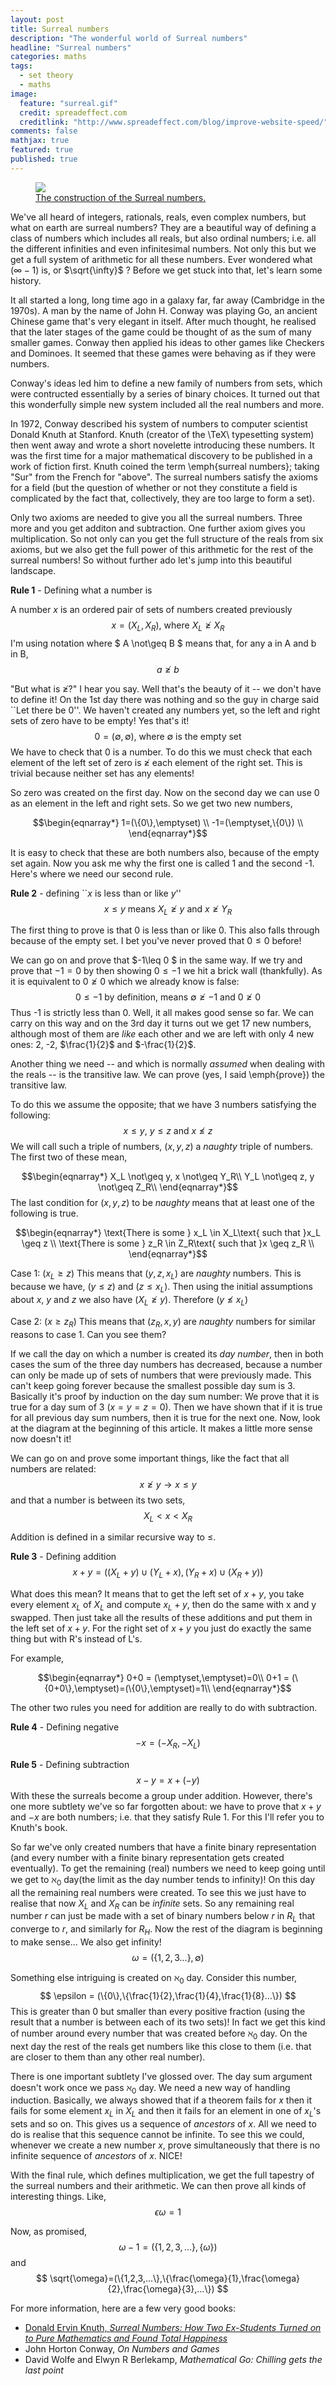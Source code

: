 ```yaml
---
layout: post
title: Surreal numbers
description: "The wonderful world of Surreal numbers"
headline: "Surreal numbers"
categories: maths
tags: 
  - set theory
  - maths
image: 
  feature: "surreal.gif"
  credit: spreadeffect.com
  creditlink: "http://www.spreadeffect.com/blog/improve-website-speed/"
comments: false
mathjax: true
featured: true
published: true
---
```


<figure>
	<a href="{{ site.url }}/images/surreal.gif"><img src="{{ site.url }}/images/surreal.gif"></a>
	<figcaption><a href="http://ianopolous.github.io/" data-toggle="tooltip" title="Surreal!">The construction of the Surreal numbers.</a></figcaption>
</figure>

We've all heard of integers, rationals, reals, even complex 
numbers, but what on earth are surreal numbers? They are a 
beautiful way of defining a class of numbers which includes 
all reals, but also ordinal numbers; i.e. all the different 
infinities and even infinitesimal numbers. Not only this but 
we get a full system of arithmetic for all these numbers. 
Ever wondered what ($\infty-1$) is, or $\sqrt{\infty}$ ? Before 
we get stuck into that, let's learn some history.  

It all started a long, long time ago in a galaxy far, far away 
(Cambridge in the 1970s). A man by the name of John H. Conway 
was playing Go, an ancient Chinese game that's very elegant in 
itself. After much thought, he realised that the later stages 
of the game could be thought of as the sum of many smaller 
games. Conway then applied his ideas to other games like 
Checkers and Dominoes. It seemed that these games were behaving
as if they were numbers. 

Conway's ideas led him to define a new family of numbers from
sets, which were contructed essentially by a series of binary 
choices. It turned out that this wonderfully simple new system
included all the real numbers and more.

In 1972, Conway described 
his system of numbers to computer scientist Donald Knuth at Stanford. 
Knuth (creator of the \TeX\ typesetting system) then went away and wrote a short novelette
introducing these numbers. It was the first time
for a major mathematical discovery to be published in a work of
fiction first. Knuth coined the term \emph{surreal numbers}; taking "Sur" from the French for "above". The surreal 
numbers satisfy the axioms for a field (but the question of whether or not they constitute a field is 
complicated by the fact that, collectively, they are too large to form a set).

Only two axioms are needed to give you all the surreal numbers. Three more and you get 
additon and subtraction. One further axiom gives you multiplication.
So not only can you get the full structure of the reals from six axioms, but 
we also get the full power of this arithmetic for the rest of the surreal
numbers! So without further ado let's jump into this beautiful landscape.

<b>Rule 1</b> - Defining what a number is

A number $x$ is an ordered pair of sets of numbers created previously 
$$
x = (X_L,X_R)\text{, where }X_L \not\geq X_R
$$
I'm using notation where $ A \not\geq B $ means that, for any a in A 
and b in B, 
$$
a \not\geq b
$$

"But what is $\not\geq$?" I hear you say. Well that's the beauty of it -- 
we don't have to define it! On the 1st day there was nothing and so 
the guy in charge said ``Let there be 0''. We haven't created any numbers 
yet, so the left and right sets of zero have to be empty! Yes that's it!
$$
0=(\emptyset,\emptyset) \text{,  where $\emptyset$ is the empty set}
$$
We have to check that 0 is a number. To do this we must check that each 
element of the left set of zero is $\not\geq$ each element of the right
set. This is trivial because neither set has any elements! 

So zero was created on the first day. Now on the second day we can use 
0 as an element in the left and right sets. So we get two new numbers,

$$\begin{eqnarray*}
1=(\{0\},\emptyset) \\
-1=(\emptyset,\{0\}) \\
\end{eqnarray*}$$

It is easy to check that these are both numbers also, because of the 
empty set again. Now you ask me why the first one is called 1 and the 
second -1. Here's where we need our second rule.

<b>Rule 2</b> - defining ``$x$ is less than or like $y$''
$$
x \leq y \text{ \ \ means \ } X_L \not\geq y \text{ and } x \not\geq Y_R 
$$

The first thing to prove is that 0 is less than or like 0. This
also falls through because of the empty set. I bet you've never proved 
that $0 \leq 0$ before! 

We can go on and prove that $-1\leq 0 $ in the same way. If we try 
and prove that $-1=0$ by then showing $0 \leq -1$ we hit a brick wall
(thankfully). As it is equivalent to $0 \not\geq 0$ which we already 
know is false:
$$
0 \leq -1 \text{ by definition, means } \emptyset \not\geq -1\text{ and }
0 \not\geq 0
$$
Thus -1 is strictly less than 0. Well, it all makes 
good sense so far. We can carry on this way and on the 3rd day it turns 
out we get 17 new numbers, although most of them are <i>like</i> each 
other and we are left with only 4 new ones: 2, -2, $\frac{1}{2}$ and 
$-\frac{1}{2}$. 

Another thing we need -- and which is normally <i>assumed</i> when dealing with the reals -- is 
the transitive law. We can prove (yes, I said \emph{prove}) the 
transitive law. 

To do this we assume the opposite; that we have 3 numbers satisfying
the following:
$$
x \leq y\text{, \ } y \leq z \text{ \ and \ } x \not\leq z
$$
We will call such a triple of numbers, $(x,y,z)$ a <i>naughty</i> triple of numbers.
The first two of these mean,

$$\begin{eqnarray*}
X_L \not\geq y, x \not\geq Y_R\\
Y_L \not\geq z, y \not\geq Z_R\\
\end{eqnarray*}$$
The last condition for $(x,y,z)$ to be <i>naughty</i> means that at least
one of the following is true.

$$\begin{eqnarray*}
\text{There is some } x_L \in X_L\text{ such that }x_L \geq z \\
\text{There is some } z_R \in Z_R\text{ such that }x \geq z_R \\
\end{eqnarray*}$$

Case 1: ($x_L \geq z$)
This means that $(y,z,x_L)$ are <i>naughty</i> numbers.
This is because we have, ($y \leq z$) and ($z \leq x_L$). Then using the initial
assumptions about $x$, $y$ and $z$ we also have ($X_L \not\geq y$). Therefore ($y \not\leq x_L$)

Case 2: ($x \geq z_R$)
This means that $(z_R,x,y)$ are <i>naughty</i> numbers for similar reasons to case 1. Can you see them?

If we call the day on which a number is created its <i>day number</i>, then 
in both cases the sum of the three day numbers has decreased, because a number
can only be made up of sets of numbers that were previously made. This
can't keep going forever because the smallest possible day sum is 3. 
Basically it's proof by induction on the day sum number: We prove that it is true
 for a day sum of 3 ($x=y=z=0$). Then we have shown that if it is true for all 
previous day sum numbers, then it is true for the next one. Now, look at the 
diagram at the beginning of this article. It makes a little more sense now 
doesn't it!

We can go on and prove some important things, like the fact that all numbers are related:
$$
x \not\geq y \rightarrow x \leq y
$$
and that a number is between its two sets,
$$
X_L < x < X_R
$$

Addition is defined in a similar recursive way to $\leq$.

<b>Rule 3</b> - Defining addition
$$
x+y = ((X_L+y)\cup(Y_L+x),(Y_R+x)\cup(X_R+y))
$$

What does this mean? It means that to get the left set of $x+y$, 
you take every element $x_L$ of $X_L$ and compute $x_L+y$, then do 
the same with x and y swapped. Then just take all the results of 
these additions and put them in the left set of $x+y$. For the 
right set of $x+y$ you just do exactly the same thing but with R's
instead of L's. 

For example,

$$\begin{eqnarray*}
0+0 = (\emptyset,\emptyset)=0\\
0+1 = (\{0+0\},\emptyset)=(\{0\},\emptyset)=1\\
\end{eqnarray*}$$

The other two rules you need for addition are really to do with subtraction.

<b>Rule 4</b> - Defining negative
$$
-x = (-X_R,-X_L)
$$

<b>Rule 5</b> - Defining subtraction
$$
x-y=x+(-y)
$$
With these the surreals become a group under addition. However, there's one more
subtlety we've so far forgotten about: we have to prove that $x+y$ and $-x$ are 
both numbers; i.e. that they satisfy Rule 1. For this I'll refer you to Knuth's book. 

So far we've only created numbers that have a finite binary representation (and 
every number with a finite binary representation gets created eventually). To get
the remaining (real) numbers we need to keep going until we get to $\aleph_0$ day(the limit as the day number tends to infinity)!
On this day all the remaining real numbers were created. To see this we just 
have to realise that now $X_L$ and $X_R$ can be <i>infinite</i> sets. So any
remaining real number $r$ can just be made with a set of binary numbers below $r$ in $R_L$
that converge to $r$, and similarly for $R_H$. Now the rest of the diagram 
is beginning to make sense... We also get infinity!
$$
\omega = (\{1,2,3...\},\emptyset)
$$

Something else intriguing is created on $\aleph_0$ day. Consider this number,
$$
\epsilon = (\{0\},\{\frac{1}{2},\frac{1}{4},\frac{1}{8}...\})
$$
This is greater than 0 but smaller than every positive fraction (using the result 
that a number is between each of its two sets)! In fact we get this kind of 
number around every number that was created before $\aleph_0$ day. On the next 
day the rest of the reals get numbers like this close to them (i.e. that are 
closer to them than any other real number). 

There is one important subtlety I've glossed over. The day sum argument doesn't
work once we pass $\aleph_0$ day. We need a new way of handling induction. 
Basically, we always showed that if a theorem fails for $x$
then it fails for some element $x_L$ in $X_L$ and then it fails for an element in one
of $x_L$'s sets and so on. This gives us a sequence of <i>ancestors</i> of $x$. All 
we need to do is realise that this sequence cannot be infinite. To see this we could,
whenever we create a new number $x$, prove simultaneously that there is no
infinite sequence of <i>ancestors</i> of $x$. NICE!

With the final rule, which defines multiplication, we get the full tapestry of the
surreal numbers and their arithmetic. We can then prove all kinds of interesting
things. Like,
$$
\epsilon \omega =1
$$

Now, as promised,
$$
\omega-1=(\{1,2,3,...\},\{\omega\})
$$
and
$$
\sqrt{\omega}=(\{1,2,3,...\},\{\frac{\omega}{1},\frac{\omega}{2},\frac{\omega}{3},...\})
$$

For more information, here are a few very good books:<br>
<ul>
<li>
<a href="http://www-cs-faculty.stanford.edu/\~knuth/sn.html">Donald Ervin Knuth,  <i>Surreal Numbers: How Two Ex-Students Turned on to Pure Mathematics and Found Total Happiness</i></a> 
<li>John Horton Conway, <i>On Numbers and Games</i>
<li>David Wolfe and Elwyn R Berlekamp, <i>Mathematical Go: Chilling
gets the last point</i>
</ul>